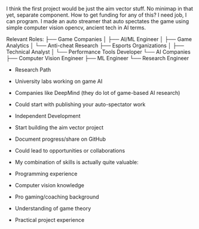
I think the first project would be just the aim vector stuff. No minimap in that yet, separate component. How to get funding for any of this? I need job, I can program. I made an auto streamer that auto spectates the game using simple computer vision opencv, ancient tech in AI terms.

Relevant Roles:
├── Game Companies
│   ├── AI/ML Engineer
│   ├── Game Analytics
│   └── Anti-cheat Research
├── Esports Organizations
│   ├── Technical Analyst
│   └── Performance Tools Developer
└── AI Companies
    ├── Computer Vision Engineer
    ├── ML Engineer
    └── Research Engineer

- Research Path
- University labs working on game AI
- Companies like DeepMind (they do lot of game-based AI research)
- Could start with publishing your auto-spectator work

- Independent Development
- Start building the aim vector project
- Document progress/share on GitHub
- Could lead to opportunities or collaborations

- My combination of skills is actually quite valuable:
- Programming experience
- Computer vision knowledge
- Pro gaming/coaching background
- Understanding of game theory
- Practical project experience
